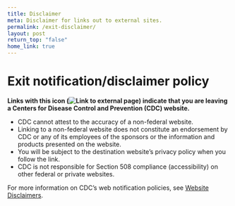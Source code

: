 ```yaml
---
title: Disclaimer
meta: Disclaimer for links out to external sites.
permalink: /exit-disclaimer/
layout: post
return_top: "false"
home_link: true
---
```


# Exit notification/disclaimer policy

**Links with this icon (<img
    src="/assets/uswds/img/usa-icons/launch.svg"
    class="disclaimer-link-icon"
    alt="Link to external page"
  />) indicate that you are leaving a Centers for Disease Control and Prevention (CDC) website.**
- CDC cannot attest to the accuracy of a non-federal website.
- Linking to a non-federal website does not constitute an endorsement by CDC or any of its employees of the sponsors or the information and products presented on the website.
- You will be subject to the destination website’s privacy policy when you follow the link.
- CDC is not responsible for Section 508 compliance (accessibility) on other federal or private websites.

For more information on CDC’s web notification policies, see [Website Disclaimers](https://www.cdc.gov/Other/disclaimer.html).

